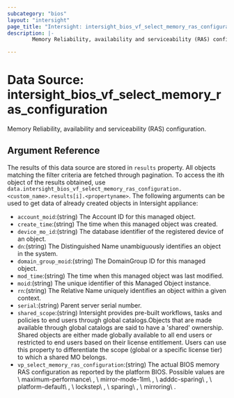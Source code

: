```yaml
---
subcategory: "bios"
layout: "intersight"
page_title: "Intersight: intersight_bios_vf_select_memory_ras_configuration"
description: |-
        Memory Reliability, availability and serviceability (RAS) configuration.

---
```


# Data Source: intersight_bios_vf_select_memory_ras_configuration
Memory Reliability, availability and serviceability (RAS) configuration.
## Argument Reference
The results of this data source are stored in `results` property.
All objects matching the filter criteria are fetched through pagination.
To access the ith object of the results obtained, use `data.intersight_bios_vf_select_memory_ras_configuration.<custom_name>.results[i].<propertyname>`.
The following arguments can be used to get data of already created objects in Intersight appliance:
* `account_moid`:(string) The Account ID for this managed object. 
* `create_time`:(string) The time when this managed object was created. 
* `device_mo_id`:(string) The database identifier of the registered device of an object. 
* `dn`:(string) The Distinguished Name unambiguously identifies an object in the system. 
* `domain_group_moid`:(string) The DomainGroup ID for this managed object. 
* `mod_time`:(string) The time when this managed object was last modified. 
* `moid`:(string) The unique identifier of this Managed Object instance. 
* `rn`:(string) The Relative Name uniquely identifies an object within a given context. 
* `serial`:(string) Parent server serial number. 
* `shared_scope`:(string) Intersight provides pre-built workflows, tasks and policies to end users through global catalogs.Objects that are made available through global catalogs are said to have a 'shared' ownership. Shared objects are either made globally available to all end users or restricted to end users based on their license entitlement. Users can use this property to differentiate the scope (global or a specific license tier) to which a shared MO belongs. 
* `vp_select_memory_ras_configuration`:(string) The actual BIOS memory RAS configuration as reported by the platform BIOS. Possible values are \ maximum-performance\ , \ mirror-mode-1lm\ , \ adddc-sparing\ , \ platform-default\ , \ lockstep\ , \ sparing\ , \ mirroring\ . 
 
